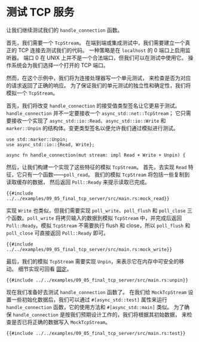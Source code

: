 # 测试 TCP 服务
让我们继续测试我们的 `handle_connection` 函数。

首先，我们需要一个 `TcpStream`。
在端到端或集成测试中，我们需要建立一个真正的 TCP 连接去测试我们的代码。
一种策略是在 `localhost` 的 0 端口上启用监听器。
端口 0 在 UNIX 上并不是一个合法端口，但我们可以在测试中使用它。
操作系统会为我们选择一个打开的 TCP 端口。

然而，在这个示例中，我们将为连接处理器写一个单元测试，
来检查是否为对应的请求返回了正确的响应。
为了保证我们的单元测试的独立性和确定性，我们将模拟一个 `TcpStream`。

首先，我们将改变 `handle_connection` 的接受值类型签名让它更易于测试。
`handle_connection` 并不一定要接收一个 `async_std::net::TcpStream`；
它只需要接收一个实现了 `async_std::io::Read`、`async_std::io::Write` 和
`marker::Unpin` 的结构体。变更类型签名以便允许我们通过模拟进行测试。
```rust,ignore
use std::marker::Unpin;
use async_std::io::{Read, Write};

async fn handle_connection(mut stream: impl Read + Write + Unpin) {
```

然后，让我们构建一个实现了这些特征的模拟 `TcpStream`。
首先，去实现 `Read` 特征，它只有一个函数——`poll_read`。
我们的模拟 `TcpStream` 将包括一些复制到读取缓存的数据，
然后返回 `Poll::Ready` 来提示读取已完成。
```rust,ignore
{{#include ../../examples/09_05_final_tcp_server/src/main.rs:mock_read}}
```

实现 `Write` 也类似，但我们需要实现 `poll_write`、`poll_flush` 和 `poll_close`
三个函数。`poll_write` 将拷贝输入的数据到模拟 `TcpStream` 中，并完成后返回
`Poll::Ready`。模拟 `TcpStream` 不需要执行 flush 和 close，所以 `poll_flush`
和 `poll_close` 可直接返回 `Poll::Ready` 即可。
```rust,ignore
{{#include ../../examples/09_05_final_tcp_server/src/main.rs:mock_write}}
```

最后，我们的模拟 `TcpStream` 需要实现 `Unpin`，来表示它在内存中可安全的移动。
细节实现可回看 [固定](../04_pinning/01_chapter_zh.md)。
```rust,ignore
{{#include ../../examples/09_05_final_tcp_server/src/main.rs:unpin}}
```

现在我们准备好去测试 `handle_connection` 函数了。
在我们给 `MockTcpStream` 设置一些初始化数据后，我们可以通过 `#[async_std::test]`
属性来运行 `handle_connection` 函数，它的使用方法和 `#[async_std::main]` 类似。
为了确保 `handle_connection` 是按我们预期设计工作的，我们将根据其初始数据，
来检查是否已将正确的数据写入 `MockTcpStream`。
```rust,ignore
{{#include ../../examples/09_05_final_tcp_server/src/main.rs:test}}
```
